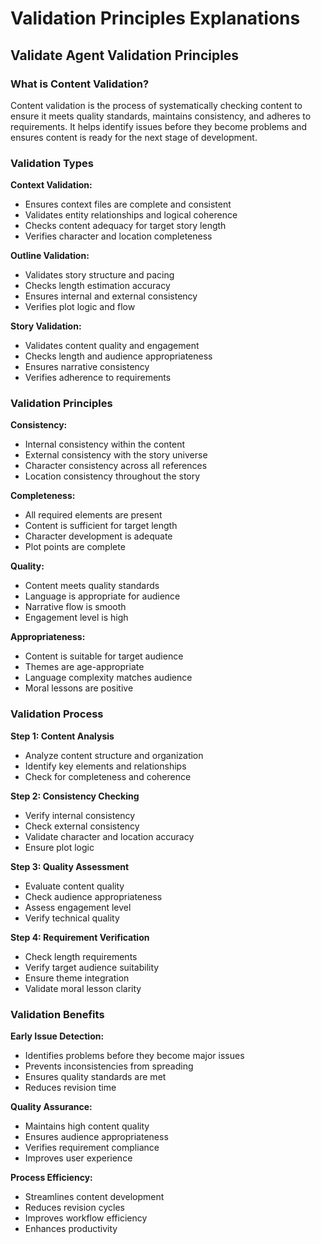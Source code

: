 # Validation Principles Explanations

## Validate Agent Validation Principles

### What is Content Validation?
Content validation is the process of systematically checking content to ensure it meets quality standards, maintains consistency, and adheres to requirements. It helps identify issues before they become problems and ensures content is ready for the next stage of development.

### Validation Types

**Context Validation:**
- Ensures context files are complete and consistent
- Validates entity relationships and logical coherence
- Checks content adequacy for target story length
- Verifies character and location completeness

**Outline Validation:**
- Validates story structure and pacing
- Checks length estimation accuracy
- Ensures internal and external consistency
- Verifies plot logic and flow

**Story Validation:**
- Validates content quality and engagement
- Checks length and audience appropriateness
- Ensures narrative consistency
- Verifies adherence to requirements

### Validation Principles

**Consistency:**
- Internal consistency within the content
- External consistency with the story universe
- Character consistency across all references
- Location consistency throughout the story

**Completeness:**
- All required elements are present
- Content is sufficient for target length
- Character development is adequate
- Plot points are complete

**Quality:**
- Content meets quality standards
- Language is appropriate for audience
- Narrative flow is smooth
- Engagement level is high

**Appropriateness:**
- Content is suitable for target audience
- Themes are age-appropriate
- Language complexity matches audience
- Moral lessons are positive

### Validation Process

**Step 1: Content Analysis**
- Analyze content structure and organization
- Identify key elements and relationships
- Check for completeness and coherence

**Step 2: Consistency Checking**
- Verify internal consistency
- Check external consistency
- Validate character and location accuracy
- Ensure plot logic

**Step 3: Quality Assessment**
- Evaluate content quality
- Check audience appropriateness
- Assess engagement level
- Verify technical quality

**Step 4: Requirement Verification**
- Check length requirements
- Verify target audience suitability
- Ensure theme integration
- Validate moral lesson clarity

### Validation Benefits

**Early Issue Detection:**
- Identifies problems before they become major issues
- Prevents inconsistencies from spreading
- Ensures quality standards are met
- Reduces revision time

**Quality Assurance:**
- Maintains high content quality
- Ensures audience appropriateness
- Verifies requirement compliance
- Improves user experience

**Process Efficiency:**
- Streamlines content development
- Reduces revision cycles
- Improves workflow efficiency
- Enhances productivity
